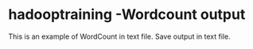 # hadooptraining -Wordcount output

This is an example of WordCount in text file. Save output in text file.
